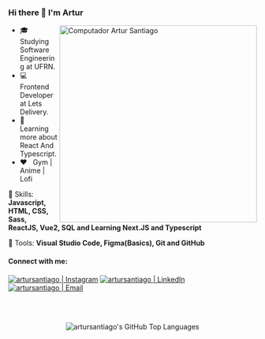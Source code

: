 ### Hi there 👋 I'm Artur

<img src="https://raw.githubusercontent.com/MicaelliMedeiros/micaellimedeiros/master/image/computer-illustration.png" min-width="400px" max-width="400px" width="400px" align="right" alt="Computador Artur Santiago">

<p align="left"> 
  <ul>
    <li>🎓 &nbsp; Studying Software Engineering at UFRN.</li>
    <li>💻 &nbsp; Frontend Developer at Lets Delivery.</li>
    <li>📘 &nbsp; Learning more about React And Typescript.</li>
    <li>❤️ &nbsp; Gym | Anime | Lofi</li>
  </ul>
</p>

<p align="left">
  🦄 Skills: <strong>Javascript, HTML, CSS, Sass, ReactJS, Vue2, SQL and Learning Next.JS and Typescript</strong>
</p>

<p align="left">
  💼 Tools: <strong>Visual Studio Code, Figma(Basics), Git and GitHub</strong>
</p>

#### Connect with me:

<!-- [<img align="left" alt="artursantiago | Website" src="https://img.shields.io/badge/Website-artursantiago-blue?style=flat-square&logo=google-chrome" />][website] -->
[<img align="center" alt="artursantiago | Instagram" src="https://img.shields.io/badge/Instagram-artursantiago_-blue?style=flat-square&logo=instagram" />][instagram]
[<img align="center" alt="artursantiago | LinkedIn" src="https://img.shields.io/badge/LinkedIn-Artur%20Santiago%20-blue?style=flat-square&logo=linkedin" />][linkedin]
[<img align="center" alt="artursantiago | Email" src="https://img.shields.io/badge/Email-artursantiago2001@hotmail.com-blue?style=flat-square&logo=gmail" />][email]

<br />
<br />

<!-- <img align="left" alt="artursantiago's GitHub Stats" src="https://github-readme-stats.vercel.app/api?username=artursantiago&show_icons=true&hide_border=true&hide=contribs&theme=dracula" /> -->
<p align="center">
  <img alt="artursantiago's GitHub Top Languages" src="https://github-readme-stats.vercel.app/api/top-langs/?username=artursantiago&layout=compact&langs_count=6&hide_border=true&theme=dracula" />
</p>

[website]: https://artursantiago.github.io/portfolio/
[instagram]: https://www.instagram.com/artursantiago_/
[linkedin]: https://www.linkedin.com/in/artursantiago/
[email]: mailto:artursantiago2001@hotmail.com

